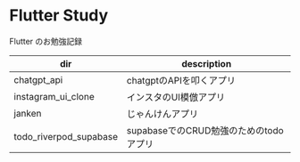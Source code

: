 # Flutter Study

Flutter のお勉強記録

| dir | description |
| --- | ----------- |
| chatgpt_api | chatgptのAPIを叩くアプリ |
| instagram_ui_clone | インスタのUI模倣アプリ |
| janken | じゃんけんアプリ |
| todo_riverpod_supabase | supabaseでのCRUD勉強のためのtodoアプリ |
